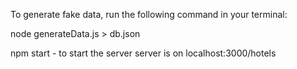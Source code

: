 To generate fake data, run the following command in your terminal: 

node generateData.js > db.json

npm start - to start the server
server is on localhost:3000/hotels


